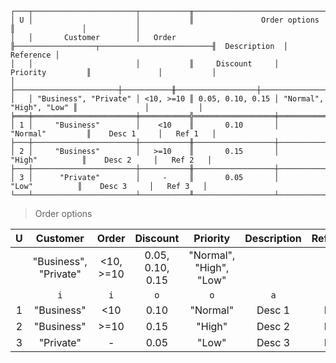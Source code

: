 ```text
┌───┬───────────────────────┬───────────╥────────────────────────────────────────────╥───────────────┬───────────┐
│ U │                       │           ║               Order options                ║               │           │
│   │       Customer        │   Order   ╟──────────────────┬─────────────────────────╢  Description  │ Reference │
│   │                       │           ║     Discount     │        Priority         ║               │           │
│   ├───────────────────────┼───────────╫──────────────────┼─────────────────────────╫───────────────┼───────────┤
│   │ "Business", "Private" │ <10, >=10 ║ 0.05, 0.10, 0.15 │ "Normal", "High", "Low" ║               │           │
╞═══╪═══════════════════════╪═══════════╬══════════════════╪═════════════════════════╬═══════════════╪═══════════╡
│ 1 │     "Business"        │    <10    ║       0.10       │        "Normal"         ║    Desc 1     │   Ref 1   │
├───┼───────────────────────┼───────────╫──────────────────┼─────────────────────────╫───────────────┼───────────┤
│ 2 │     "Business"        │   >=10    ║       0.15       │         "High"          ║    Desc 2     │   Ref 2   │
├───┼───────────────────────┼───────────╫──────────────────┼─────────────────────────╫───────────────┼───────────┤
│ 3 │      "Private"        │     -     ║       0.05       │          "Low"          ║    Desc 3     │   Ref 3   │
└───┴───────────────────────┴───────────╨──────────────────┴─────────────────────────╨───────────────┴───────────┘
```

> Order options

| U |       Customer        |   Order   |     Discount     |        Priority         | Description | Reference |
|:-:|:---------------------:|:---------:|:----------------:|:-----------------------:|:-----------:|:---------:|
|   | "Business", "Private" | <10, >=10 | 0.05, 0.10, 0.15 | "Normal", "High", "Low" |             |           |
|   |          `i`          |    `i`    |       `o`        |           `o`           |     `a`     |    `a`    |
| 1 |      "Business"       |    <10    |       0.10       |        "Normal"         |   Desc 1    |   Ref 1   |
| 2 |      "Business"       |   >=10    |       0.15       |         "High"          |   Desc 2    |   Ref 2   |
| 3 |       "Private"       |     -     |       0.05       |          "Low"          |   Desc 3    |   Ref 3   |
